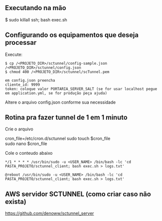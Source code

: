 ## Executando na mão

$ sudo killall ssh; bash exec.sh

## Configurando os equipamentos que deseja processar

Execute:

```
$ cp /<PROJETO_DIR>/sctunnel/config-sample.json /<PROJETO_DIR>/sctunnel/config.json
$ chmod 400 /<PROJETO_DIR>/sctunnel/scTunnel.pem
```

```
em config.json preencha
cliente_id: 9999
token: coloque valor PORTARIA_SERVER_SALT (se for usar localhost pegue em application.yml, se for produção peça ajuda)
```

Altere o arquivo config.json conforme sua necessidade

## Rotina pra fazer tunnel de 1 em 1 minuto

Crie o arquivo

cron_file=/etc/cron.d/sctunnel
sudo touch $cron_file
<br>
sudo nano $cron_file
<br>

Cole o conteudo abaixo

```
*/1 * * * * /usr/bin/sudo -u <USER_NAME> /bin/bash -lc 'cd PASTA_PROJETO/sctunnel_client; bash exec.sh > logs.txt'

@reboot /usr/bin/sudo -u <USER_NAME> /bin/bash -lc 'cd PASTA_PROJETO/sctunnel_client; bash exec.sh > logs.txt'

```

## AWS servidor SCTUNNEL (como criar caso não exista)

https://github.com/denoww/sctunnel_server


